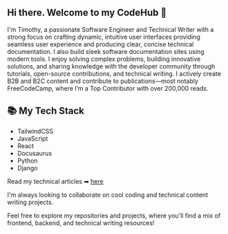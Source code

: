 ## Hi there. Welcome to my CodeHub 👋

I'm Timothy, a passionate Software Engineer and Technical Writer with a strong focus on crafting dynamic, intuitive user interfaces providing seamless user experience and producing clear, concise technical documentation. I also build sleek software documentation sites using modern tools. I enjoy solving complex problems, building innovative solutions, and sharing knowledge with the developer community through tutorials, open-source contributions, and technical writing. I actively create B2B and B2C content and contribute to publications—most notably FreeCodeCamp, where I’m a Top Contributor with over 200,000 reads.

## 📚 My Tech Stack
- TailwindCSS
- JavaScript
- React
- Docusaurus
- Python
- Django

Read my technical articles ➡ [here](https://linktr.ee/timothyolanrewaju)

I'm always looking to collaborate on cool coding and technical content writing projects.

Feel free to explore my repositories and projects, where you'll find a mix of frontend, backend, and technical writing resources!

